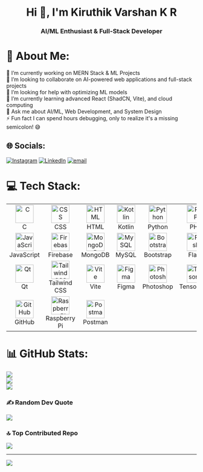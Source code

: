 <h1 align="center">Hi 👋, I'm Kiruthik Varshan K R</h1>
<h3 align="center">AI/ML Enthusiast & Full-Stack Developer</h3>

# 💫 About Me:
🔭 I’m currently working on MERN Stack & ML Projects  <br>👯 I’m looking to collaborate on AI-powered web applications and full-stack projects<br>🤝 I’m looking for help with optimizing ML models  <br>🌱 I’m currently learning advanced React (ShadCN, Vite), and cloud computing <br>💬 Ask me about AI/ML, Web Development, and System Design <br>⚡ Fun fact I can spend hours debugging, only to realize it's a missing semicolon! 😅<br>


## 🌐 Socials:
[![Instagram](https://img.shields.io/badge/Instagram-%23E4405F.svg?logo=Instagram&logoColor=white)](https://instagram.com/_._i_am_kiruthik_._) [![LinkedIn](https://img.shields.io/badge/LinkedIn-%230077B5.svg?logo=linkedin&logoColor=white)](https://linkedin.com/in/kiruthik04) [![email](https://img.shields.io/badge/Email-D14836?logo=gmail&logoColor=white)](mailto:kiruthicksathy@gmail.com) 

# 💻 Tech Stack:
<table align="center">
  <tr>
    <td align="center" width="96">
      <img src="https://skillicons.dev/icons?i=c" width="48" height="48" alt="C" /><br>C
    </td>
    <td align="center" width="96">
      <img src="https://skillicons.dev/icons?i=css" width="48" height="48" alt="CSS" /><br>CSS
    </td>
    <td align="center" width="96">
      <img src="https://skillicons.dev/icons?i=html" width="48" height="48" alt="HTML" /><br>HTML
    </td>
    <td align="center" width="96">
      <img src="https://skillicons.dev/icons?i=kotlin" width="48" height="48" alt="Kotlin" /><br>Kotlin
    </td>
    <td align="center" width="96">
      <img src="https://skillicons.dev/icons?i=python" width="48" height="48" alt="Python" /><br>Python
    </td>
    <td align="center" width="96">
      <img src="https://skillicons.dev/icons?i=php" width="48" height="48" alt="PHP" /><br>PHP
    </td>
    <td align="center" width="96">
      <img src="https://skillicons.dev/icons?i=java" width="48" height="48" alt="Java" /><br>Java
    </td>
  </tr>
  <tr>
    <td align="center" width="96">
      <img src="https://skillicons.dev/icons?i=javascript" width="48" height="48" alt="JavaScript" /><br>JavaScript
    </td>
    <td align="center" width="96">
      <img src="https://skillicons.dev/icons?i=firebase" width="48" height="48" alt="Firebase" /><br>Firebase
    </td>
    <td align="center" width="96">
      <img src="https://skillicons.dev/icons?i=mongodb" width="48" height="48" alt="MongoDB" /><br>MongoDB
    </td>
    <td align="center" width="96">
      <img src="https://skillicons.dev/icons?i=mysql" width="48" height="48" alt="MySQL" /><br>MySQL
    </td>
    <td align="center" width="96">
      <img src="https://skillicons.dev/icons?i=bootstrap" width="48" height="48" alt="Bootstrap" /><br>Bootstrap
    </td>
    <td align="center" width="96">
      <img src="https://skillicons.dev/icons?i=flask" width="48" height="48" alt="Flask" /><br>Flask
    </td>
    <td align="center" width="96">
      <img src="https://skillicons.dev/icons?i=nodejs" width="48" height="48" alt="Node.js" /><br>Node.js
    </td>
  </tr>
  <tr>
    <td align="center" width="96">
      <img src="https://skillicons.dev/icons?i=qt" width="48" height="48" alt="Qt" /><br>Qt
    </td>
    <td align="center" width="96">
      <img src="https://skillicons.dev/icons?i=tailwind" width="48" height="48" alt="Tailwind CSS" /><br>Tailwind CSS
    </td>
    <td align="center" width="96">
      <img src="https://skillicons.dev/icons?i=vite" width="48" height="48" alt="Vite" /><br>Vite
    </td>
    <td align="center" width="96">
      <img src="https://skillicons.dev/icons?i=figma" width="48" height="48" alt="Figma" /><br>Figma
    </td>
    <td align="center" width="96">
      <img src="https://skillicons.dev/icons?i=photoshop" width="48" height="48" alt="Photoshop" /><br>Photoshop
    </td>
    <td align="center" width="96">
      <img src="https://skillicons.dev/icons?i=tensorflow" width="48" height="48" alt="TensorFlow" /><br>TensorFlow
    </td>
    <td align="center" width="96">
      <img src="https://skillicons.dev/icons?i=git" width="48" height="48" alt="Git" /><br>Git
    </td>
  </tr>
  <tr>
    <td align="center" width="96">
      <img src="https://skillicons.dev/icons?i=github" width="48" height="48" alt="GitHub" /><br>GitHub
    </td>
    <td align="center" width="96">
      <img src="https://skillicons.dev/icons?i=raspberrypi" width="48" height="48" alt="Raspberry Pi" /><br>Raspberry Pi
    </td>
    <td align="center" width="96">
      <img src="https://skillicons.dev/icons?i=postman" width="48" height="48" alt="Postman" /><br>Postman
    </td>
  </tr>
</table>



# 📊 GitHub Stats:
![](https://github-readme-stats.vercel.app/api?username=kiruthik04&theme=dark&hide_border=false&include_all_commits=false&count_private=false)<br/>
![](https://nirzak-streak-stats.vercel.app/?user=kiruthik04&theme=dark&hide_border=false)<br/>
![](https://github-readme-stats.vercel.app/api/top-langs/?username=kiruthik04&theme=dark&hide_border=false&include_all_commits=false&count_private=false&layout=compact)



### ✍️ Random Dev Quote
![](https://quotes-github-readme.vercel.app/api?type=horizontal&theme=dark)

### 🔝 Top Contributed Repo
![](https://github-contributor-stats.vercel.app/api?username=kiruthik04&limit=5&theme=dark&combine_all_yearly_contributions=true)

---
[![](https://visitcount.itsvg.in/api?id=kiruthik04&icon=4&color=0)](https://visitcount.itsvg.in)

<!-- Proudly created with GPRM ( https://gprm.itsvg.in ) -->
